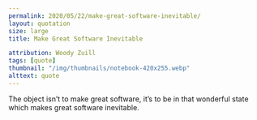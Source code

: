 ```yaml
---
permalink: 2020/05/22/make-great-software-inevitable/
layout: quotation
size: large
title: Make Great Software Inevitable

attribution: Woody Zuill
tags: [quote]
thumbnail: "/img/thumbnails/notebook-420x255.webp"
alttext: quote
---
```


The object isn’t to make great software, it’s to be in that wonderful
state which makes great software inevitable.
